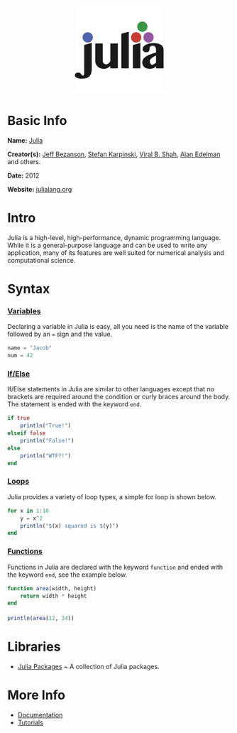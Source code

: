 <p align="center"><img width="200" height="200" src="https://github.com/jgphilpott/babel/blob/main/Julia/logo.png"></p>

# Basic Info

**Name:** [Julia](https://en.wikipedia.org/wiki/Julia_(programming_language))

**Creator(s):** [Jeff Bezanson](https://github.com/JeffBezanson), [Stefan Karpinski](https://github.com/StefanKarpinski), [Viral B. Shah](https://github.com/ViralBShah), [Alan Edelman](https://github.com/alanedelman) and others.

**Date:** 2012

**Website:** [julialang.org](https://julialang.org)

# Intro

Julia is a high-level, high-performance, dynamic programming language. While it is a general-purpose language and can be used to write any application, many of its features are well suited for numerical analysis and computational science.

# Syntax

### [Variables](https://www.tutorialspoint.com/julia/julia_basic_syntax.htm)

Declaring a variable in Julia is easy, all you need is the name of the variable followed by an `=` sign and the value.

```jl
name = "Jacob"
num = 42
```

### [If/Else](https://www.tutorialspoint.com/julia/julia_flow_control.htm)

If/Else statements in Julia are similar to other languages except that no brackets are required around the condition or curly braces around the body. The statement is ended with the keyword `end`.

```jl
if true
    println("True!")
elseif false
    println("False!")
else
    println("WTF?!")
end
```

### [Loops](https://www.tutorialspoint.com/julia/julia_quick_guide.htm)

Julia provides a variety of loop types, a simple for loop is shown below.

```jl
for x in 1:10
    y = x^2
    println("$(x) squared is $(y)")
end
```

### [Functions](https://www.tutorialspoint.com/julia/julia_functions.htm)

Functions in Julia are declared with the keyword `function` and ended with the keyword `end`, see the example below.

```jl
function area(width, height)
    return width * height
end

println(area(12, 34))
```

# Libraries

 - [Julia Packages](https://julialang.org/packages) ~ A collection of Julia packages.

# More Info

 - [Documentation](https://docs.julialang.org/en/v1)
 - [Tutorials](https://www.tutorialspoint.com/julia/index.htm)

